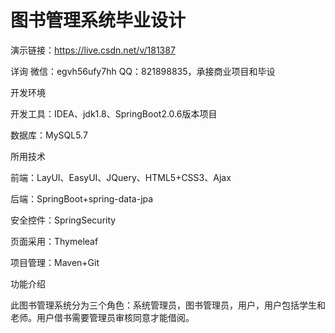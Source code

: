 # 图书管理系统毕业设计

 演示链接：https://live.csdn.net/v/181387

详询 微信：egvh56ufy7hh QQ：821898835，承接商业项目和毕设

开发环境

  开发工具：IDEA、jdk1.8、SpringBoot2.0.6版本项目

  数据库：MySQL5.7


所用技术

 前端：LayUI、EasyUI、JQuery、HTML5+CSS3、Ajax

 后端：SpringBoot+spring-data-jpa

 安全控件：SpringSecurity

 页面采用：Thymeleaf

 项目管理：Maven+Git


功能介绍

  此图书管理系统分为三个角色：系统管理员，图书管理员，用户，用户包括学生和老师。用户借书需要管理员审核同意才能借阅。
  


